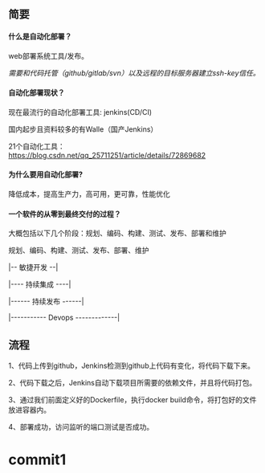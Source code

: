 ## 简要

#### 什么是自动化部署？

web部署系统工具/发布。 

*需要和代码托管（github/gitlab/svn）以及远程的目标服务器建立ssh-key信任。*


#### 自动化部署现状？

现在最流行的自动化部署工具: jenkins(CD/CI)

国内起步且资料较多的有Walle（国产Jenkins）

21个自动化工具：https://blog.csdn.net/qq_25711251/article/details/72869682

#### 为什么要用自动化部署?

降低成本，提高生产力，高可用，更可靠，性能优化

#### 一个软件的从零到最终交付的过程？

大概包括以下几个阶段：规划、编码、构建、测试、发布、部署和维护

规划、编码、构建、测试、发布、部署、维护

|-- 敏捷开发 --|

|---- 持续集成 ----|

|------ 持续发布 ------|

|----------- Devops -------------|

## 流程
 
1、代码上传到github，Jenkins检测到github上代码有变化，将代码下载下来。

2、代码下载之后，Jenkins自动下载项目所需要的依赖文件，并且将代码打包。

3、通过我们前面定义好的Dockerfile，执行docker build命令，将打包好的文件放进容器内。

4、部署成功，访问监听的端口测试是否成功。

# commit1